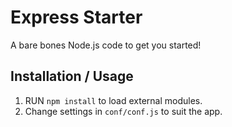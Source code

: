# Express Starter
A bare bones Node.js code to get you started!

## Installation / Usage
  1. RUN `npm install` to load external modules.
  2. Change settings in `conf/conf.js` to suit the app.
